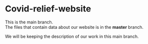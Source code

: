 # Covid-relief-website

This is the main branch. <br>
The files that contain data about our website is in the 
<b>master</b>  branch.

We will be keeping the description of our work in this main branch.
